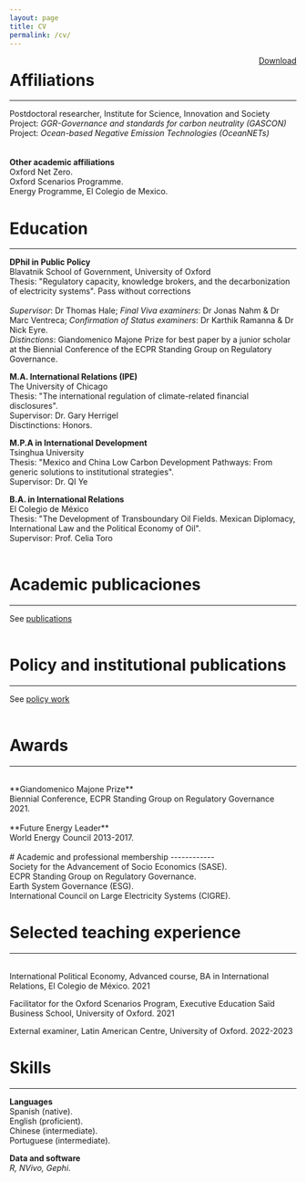 ```yaml
---
layout: page
title: CV
permalink: /cv/
---
```

<a href="/assets/V_CV_072021.pdf" style="float: right;">Download</a>

# Affiliations
------------
Postdoctoral researcher, Institute for Science, Innovation and Society <br />
Project: _GGR-Governance and standards for carbon neutrality (GASCON)_ <br />
Project: _Ocean-based Negative Emission Technologies (OceanNETs)_ <br />
<br />
<br />
**Other academic affiliations**<br />
Oxford Net Zero.<br />
Oxford Scenarios Programme.<br />
Energy Programme, El Colegio de Mexico.<br />

# Education
------------
**DPhil in Public Policy**<br />
Blavatnik School of Government, University of Oxford
<br />
Thesis: "Regulatory capacity, knowledge brokers, and the decarbonization of electricity systems". Pass without corrections<br />
<br />
_Supervisor_: Dr Thomas Hale; _Final Viva examiners_: Dr Jonas Nahm & Dr Marc Ventreca; _Confirmation of Status examiners_: Dr Karthik Ramanna & Dr Nick Eyre.
<br />
_Distinctions_: Giandomenico Majone Prize for best paper by a junior scholar at the Biennial Conference of the ECPR Standing Group on Regulatory Governance.

**M.A. International Relations (IPE)**<br />
The University of Chicago<br />
Thesis: "The international regulation of climate-related financial disclosures". <br />
Supervisor: Dr. Gary Herrigel<br />
Disctinctions: Honors.<br />

**M.P.A in International Development**<br />
Tsinghua University <br />
Thesis: "Mexico and China Low Carbon Development Pathways: From generic solutions to institutional strategies". <br />
Supervisor: Dr. QI Ye<br />

**B.A. in International Relations**<br />
El Colegio de México <br />
Thesis: "The Development of Transboundary Oil Fields. Mexican Diplomacy, International Law and the Political Economy of Oil". <br />
Supervisor: Prof. Celia Toro<br />
<br />

# Academic publicaciones
------------
See [publications](/publications/)
<br />
<br />
# Policy and institutional publications
------------
See [policy work](/policy/)
<br />
<br />
# Awards
------------
<br />
**Giandomenico Majone Prize**<br />
Biennial Conference, ECPR Standing Group on Regulatory Governance<br />
2021.<br />
<br />
**Future Energy Leader**<br />
World Energy Council 2013-2017.<br />

<br />
# Academic and professional membership
------------
<br />
Society for the Advancement of Socio Economics (SASE).
<br />
ECPR Standing Group on Regulatory Governance.
<br />
Earth System Governance (ESG).
<br />
International Council on Large Electricity Systems (CIGRE).
<br />

# Selected teaching experience
------------
<br />
International Political Economy, Advanced course, BA in International Relations, El Colegio de México. 2021 <br />

Facilitator for the Oxford Scenarios Program, Executive Education
Saïd Business School, University of Oxford. 2021 <br />

External examiner, Latin American Centre, University of Oxford. 2022-2023 <br />

# Skills
------------
**Languages**<br />
Spanish (native).<br />
English (proficient). <br />
Chinese (intermediate). <br />
Portuguese (intermediate). <br />

**Data and software**<br />
_R, NVivo, Gephi_.
